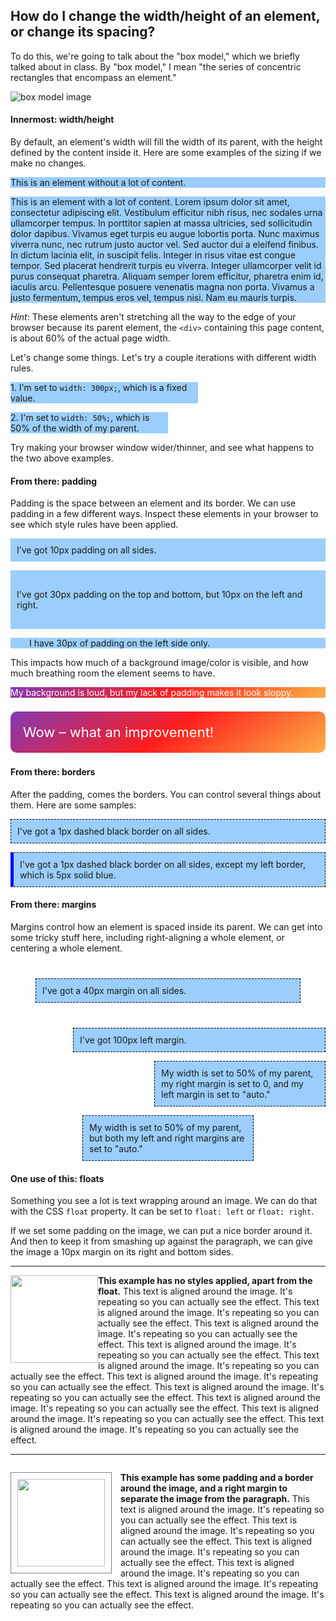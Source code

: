## How do I change the width/height of an element, or change its spacing?

To do this, we're going to talk about the "box model," which we briefly talked about in class. By "box model," I mean "the series of concentric rectangles that encompass an element."

![box model image](/artofweb-21/assets/images/box-model.png)

#### Innermost: width/height

By default, an element's width will fill the width of its parent, with the height defined by the content inside it. Here are some examples of the sizing if we make no changes.

<p style="background: #9bcefb">This is an element without a lot of content.</p>

<p style="background: #9bcefb">This is an element with a lot of content. Lorem ipsum dolor sit amet, consectetur adipiscing elit. Vestibulum efficitur nibh risus, nec sodales urna ullamcorper tempus. In porttitor sapien at massa ultricies, sed sollicitudin dolor dapibus. Vivamus eget turpis eu augue lobortis porta. Nunc maximus viverra nunc, nec rutrum justo auctor vel. Sed auctor dui a eleifend finibus. In dictum lacinia elit, in suscipit felis. Integer in risus vitae est congue tempor. Sed placerat hendrerit turpis eu viverra. Integer ullamcorper velit id purus consequat pharetra. Aliquam semper lorem efficitur, pharetra enim id, iaculis arcu. Pellentesque posuere venenatis magna non porta. Vivamus a justo fermentum, tempus eros vel, tempus nisi. Nam eu mauris turpis.</p>

*Hint*: These elements aren't stretching all the way to the edge of your browser because its parent element, the `<div>` containing this page content, is about 60% of the actual page width.

Let's change some things. Let's try a couple iterations with different width rules.

<p style="background: #9bcefb; width: 300px;">1. I'm set to <code>width: 300px;</code>, which is a fixed value.</p>
<p style="background: #9bcefb; width: 50%;">2. I'm set to <code>width: 50%;</code>, which is 50% of the width of my parent.</p>

Try making your browser window wider/thinner, and see what happens to the two above examples.

#### From there: padding

Padding is the space between an element and its border. We can use padding in a few different ways. Inspect these elements in your browser to see which style rules have been applied.

<p style="background: #9bcefb; padding: 10px;">I've got 10px padding on all sides.</p>

<p style="background: #9bcefb; padding: 30px 10px;">I've got 30px padding on the top and bottom, but 10px on the left and right.</p>

<p style="background: #9bcefb; padding-left: 30px;">I have 30px of padding on the left side only.</p>

This impacts how much of a background image/color is visible, and how much breathing room the element seems to have.

<p style="background: linear-gradient(146deg, rgba(131,58,180,1) 0%, rgba(253,29,29,1) 50%, rgba(252,176,69,1) 100%); color: white;">My background is loud, but my lack of padding makes it look sloppy.</p>

<p style="background: linear-gradient(146deg, rgba(131,58,180,1) 0%, rgba(253,29,29,1) 50%, rgba(252,176,69,1) 100%); color: white; padding: 20px; border-radius: 10px; font-size: 22px;">Wow – what an improvement!</p>

#### From there: borders

After the padding, comes the borders. You can control several things about them. Here are some samples:

<p style="background: #9bcefb; padding: 10px; border: 1px dashed black;">I've got a 1px dashed black border on all sides.</p>

<p style="background: #9bcefb; padding: 10px; border: 1px dashed black; border-left: 5px solid blue;">I've got a 1px dashed black border on all sides, except my left border, which is 5px solid blue.</p>

#### From there: margins
Margins control how an element is spaced inside its parent. We can get into some tricky stuff here, including right-aligning a whole element, or centering a whole element.

<div>
<p style="background: #9bcefb; padding: 10px; border: 1px dashed black; margin: 40px;">I've got a 40px margin on all sides.</p>

<p style="background: #9bcefb; padding: 10px; border: 1px dashed black; margin-left: 100px;">I've got 100px left margin.</p>

<p style="background: #9bcefb; padding: 10px; border: 1px dashed black; margin-right: 0; margin-left: auto; width: 50%">My width is set to 50% of my parent, my right margin is set to 0, and my left margin is set to "auto."</p>

<p style="background: #9bcefb; padding: 10px; border: 1px dashed black; margin: 0 auto; width: 50%">My width is set to 50% of my parent, but both my left and right margins are set to "auto."</p>
</div>

#### One use of this: floats

Something you see a lot is text wrapping around an image. We can do that with the CSS `float` property. It can be set to `float: left` or `float: right`.

If we set some padding on the image, we can put a nice border around it. And then to keep it from smashing up against the paragraph, we can give the image a 10px margin on its right and bottom sides.

---

<div>
  <img src="/artofweb-21/examples/day1/screenshot.png" style="float: left; width: 140px;" />
  <p><strong>This example has no styles applied, apart from the float.</strong> This text is aligned around the image. It's repeating so you can actually see the effect. This text is aligned around the image. It's repeating so you can actually see the effect. This text is aligned around the image. It's repeating so you can actually see the effect. This text is aligned around the image. It's repeating so you can actually see the effect. This text is aligned around the image. It's repeating so you can actually see the effect. This text is aligned around the image. It's repeating so you can actually see the effect. This text is aligned around the image. It's repeating so you can actually see the effect. This text is aligned around the image. It's repeating so you can actually see the effect. This text is aligned around the image. It's repeating so you can actually see the effect. This text is aligned around the image. It's repeating so you can actually see the effect.</p>
</div>

---

<div style="margin-top: 2em;">
  <img src="/artofweb-21/examples/day1/screenshot.png" style="float: left; width: 140px; margin-right: 1em; margin-bottom: 0.5em; padding: 10px; border: 1px double grey;" />
  <p><strong>This example has some padding and a border around the image, and a right margin to separate the image from the paragraph.</strong> This text is aligned around the image. It's repeating so you can actually see the effect. This text is aligned around the image. It's repeating so you can actually see the effect. This text is aligned around the image. It's repeating so you can actually see the effect. This text is aligned around the image. It's repeating so you can actually see the effect. This text is aligned around the image. It's repeating so you can actually see the effect. This text is aligned around the image. It's repeating so you can actually see the effect.</p>
</div>